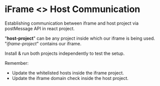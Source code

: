 # iFrame <> Host Communication

Establishing communication between iframe and host project via postMessage API in react project.

"**host-project**" can be any project inside which our iframe is being used. "_iframe-project_" contains our iframe.

Install & run both projects independently to test the setup.

Remember:
- Update the whitelisted hosts inside the iframe project.
- Update the iframe domain check inside the host project.

